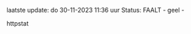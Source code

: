 laatste update: 
do 30-11-2023 11:36   uur 
Status: FAALT - geel - 
<div class="service Y">httpstat</div>